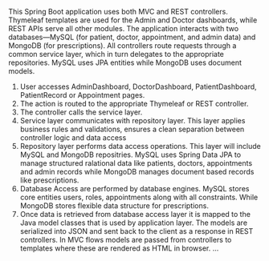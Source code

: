 This Spring Boot application uses both MVC and REST controllers. Thymeleaf templates are used for the Admin and Doctor dashboards, while REST APIs serve all other modules. The application interacts with two databases—MySQL (for patient, doctor, appointment, and admin data) and MongoDB (for prescriptions). All controllers route requests through a common service layer, which in turn delegates to the appropriate repositories. MySQL uses JPA entities while MongoDB uses document models.

1. User accesses AdminDashboard, DoctorDashboard, PatientDashboard, PatientRecord or Appointment pages.
2. The action is routed to the appropriate Thymeleaf or REST controller.
3. The controller calls the service layer.
4. Service layer communicates with repository layer. This layer applies business rules and validations, ensures a clean separation between controller logic and data access 
5. Repository layer performs data access operations. This layer will include MySQL and MongoDB repositries. MySQL uses Spring Data JPA to manage structured ralational data like patients, doctors, appointments and admin records while MongoDB manages document based records like prescriptions.
6. Database Access are performed by database engines. MySQL stores core entities users, roles, appointments along with all constraints. While MongoDB stores flexible data structure for prescriptions.
7. Once data is retrieved from database access layer it is mapped to the Java model classes that is used by application layer.
The models are serialized into JSON and sent back to the client as a response in REST controllers. In MVC flows models are passed from controllers to templates where these are rendered as HTML in browser. 
...